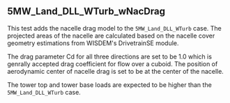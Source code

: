## 5MW_Land_DLL_WTurb_wNacDrag

This test adds the nacelle drag model to the `5MW_Land_DLL_WTurb` case. The projected areas of the nacelle are calculated based on the nacelle cover geometry estimations from WISDEM's DrivetrainSE module.

The drag parameter Cd for all three directions are set to be 1.0 which is genrally accepted drag coefficient for flow over a cuboid. The position of aerodynamic center of nacelle drag is set to be at the center of the nacelle.

The tower top and tower base loads are expected to be higher than the `5MW_Land_DLL_WTurb` case.